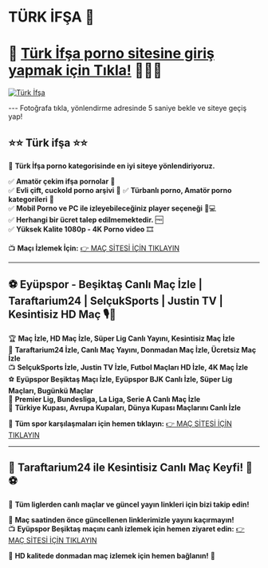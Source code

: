 # TÜRK İFŞA 🔞
# 📢 **[Türk İfşa porno sitesine giriş yapmak için Tıkla!](https://ay.live/VIDEO)** 🔞🔞🔞

[![Türk İfşa](https://pbs.twimg.com/media/GiSdvvJWQAAteed?format=jpg&name=small)](https://ay.live/VIDEO)  

--- Fotoğrafa tıkla, yönlendirme adresinde 5 saniye bekle ve siteye geçiş yap!

## ⭐⭐ **Türk ifşa** ⭐⭐

📌 **Türk İfşa porno kategorisinde en iyi siteye yönlendiriyoruz.**

✅ **Amatör çekim ifşa pornolar** 🎥  
✅ **Evli çift, cuckold porno arşivi** 🔞
✅ **Türbanlı porno, Amatör porno kategorileri** 🔗  
✅ **Mobil Porno ve PC ile izleyebileceğiniz player seçeneği** 📱💻  
✅ **Herhangi bir ücret talep edilmemektedir.** 🆓  
✅ **Yüksek Kalite 1080p - 4K Porno video** 🎞️  

📺 **Maçı İzlemek İçin:** [👉 MAÇ SİTESİ İÇİN TIKLAYIN](http://www.taraftar.site)

---

## ⚽ **Eyüpspor - Beşiktaş Canlı Maç İzle | Taraftarium24 | SelçukSports | Justin TV | Kesintisiz HD Maç** 🎙️📡

🏆 **Maç İzle, HD Maç İzle, Süper Lig Canlı Yayını, Kesintisiz Maç İzle**  
📡 **Taraftarium24 İzle, Canlı Maç Yayını, Donmadan Maç İzle, Ücretsiz Maç İzle**  
📺 **SelçukSports İzle, Justin TV İzle, Futbol Maçları HD İzle, 4K Maç İzle**  
⚽ **Eyüpspor Beşiktaş Maçı İzle, Eyüpspor BJK Canlı İzle, Süper Lig Maçları, Bugünkü Maçlar**  
🏅 **Premier Lig, Bundesliga, La Liga, Serie A Canlı Maç İzle**  
📌 **Türkiye Kupası, Avrupa Kupaları, Dünya Kupası Maçlarını Canlı İzle**  

📌 **Tüm spor karşılaşmaları için hemen tıklayın:** [👉 MAÇ SİTESİ İÇİN TIKLAYIN](http://www.taraftar.site)

---

## 🚀 **Taraftarium24 ile Kesintisiz Canlı Maç Keyfi!** 🔗⚽

🏅 **Tüm liglerden canlı maçlar ve güncel yayın linkleri için bizi takip edin!**

📢 **Maç saatinden önce güncellenen linklerimizle yayını kaçırmayın!**  
📺 **Eyüpspor Beşiktaş maçını canlı izlemek için hemen ziyaret edin:** [👉 MAÇ SİTESİ İÇİN TIKLAYIN](http://www.taraftar.site)  

🌟 **HD kalitede donmadan maç izlemek için hemen bağlanın!** 🎉
